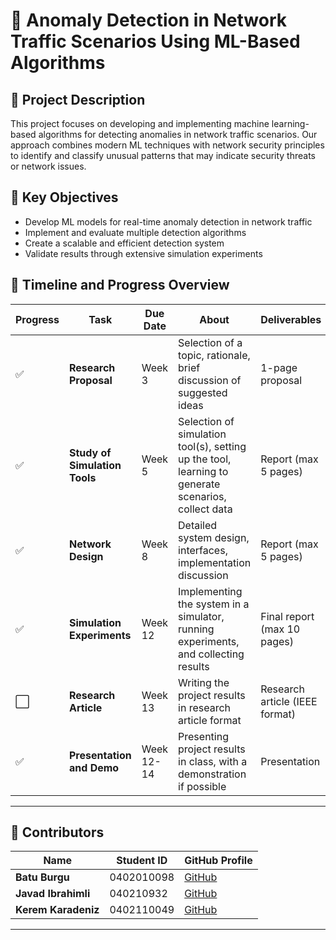 # 📡 Anomaly Detection in Network Traffic Scenarios Using ML-Based Algorithms

## 📝 Project Description
This project focuses on developing and implementing machine learning-based algorithms for detecting anomalies in network traffic scenarios. Our approach combines modern ML techniques with network security principles to identify and classify unusual patterns that may indicate security threats or network issues.

## 🎯 Key Objectives
- Develop ML models for real-time anomaly detection in network traffic
- Implement and evaluate multiple detection algorithms
- Create a scalable and efficient detection system
- Validate results through extensive simulation experiments


## 📅 **Timeline and Progress Overview**

| **Progress** | **Task**                      | **Due Date** | **About**                                                                                          | **Deliverables**                     | **Weight** | **Links** |
|--------------|--------------------------------|--------------|----------------------------------------------------------------------------------------------------|--------------------------------------|------------|-----------|
| ✅           | **Research Proposal**          | Week 3       | Selection of a topic, rationale, brief discussion of suggested ideas                               | 1-page proposal                      | 10%        | [View](https://github.com/cavadibrahimli1/Anomaly-Detection-in-Networks-Traffic-Scenarios-Using-ML-Based-Algorithms/tree/main/1.%20Research%20Proposal) |
| ✅           | **Study of Simulation Tools**   | Week 5       | Selection of simulation tool(s), setting up the tool, learning to generate scenarios, collect data  | Report (max 5 pages)                 | 10%        | [View](https://github.com/cavadibrahimli1/Anomaly-Detection-in-Networks-Traffic-Scenarios-Using-ML-Based-Algorithms/blob/main/2.%20Study%20of%20Simulation%20Tools/Data_Communication___Simulation.pdf)       |
| ✅           | **Network Design**             | Week 8       | Detailed system design, interfaces, implementation discussion                                      | Report (max 5 pages)                 | 20%        | [View](https://github.com/cavadibrahimli1/Anomaly-Detection-in-Networks-Traffic-Scenarios-Using-ML-Based-Algorithms/blob/main/3.%20Network%20Design/Network%20Design.pdf)       |
| ✅           | **Simulation Experiments**      | Week 12      | Implementing the system in a simulator, running experiments, and collecting results                 | Final report (max 10 pages)          | 20%        | [View](https://github.com/cavadibrahimli1/Anomaly-Detection-in-Networks-Traffic-Scenarios-Using-ML-Based-Algorithms/blob/main/4.%20Simulation%20Experiments/Simulation_Experiments.pdf)       |
| ⬜           | **Research Article**           | Week 13      | Writing the project results in research article format                                              | Research article (IEEE format)       | 20%        | N/A       |
| ✅           | **Presentation and Demo**      | Week 12-14   | Presenting project results in class, with a demonstration if possible                              | Presentation                         | 20%        | [View](https://github.com/cavadibrahimli1/Anomaly-Detection-in-Networks-Traffic-Scenarios-Using-ML-Based-Algorithms/blob/main/6.%20Presentation%20and%20Demo/presentation.pdf)       |

---

## 👥 **Contributors**

| **Name**           | **Student ID**  | **GitHub Profile**                           |
|--------------------|-----------------|----------------------------------------------|
| **Batu Burgu**      | 0402010098      | [GitHub](https://github.com/batuburgu)       |
| **Javad Ibrahimli** | 040210932       | [GitHub](https://github.com/cavadibrahimli1) |
| **Kerem Karadeniz** | 0402110049      | [GitHub](https://github.com/keremblacksea)   |

---
